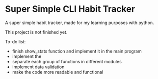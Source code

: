 # Super Simple CLI Habit Tracker
A super simple habit tracker, made for my learning purposes with python.

This project is not finished yet.

To-do list:
* finish show_stats function and implement it in the main program
* implement the 
* separate each group of functions in different modules
* implement data validation
* make the code more readable and functional
